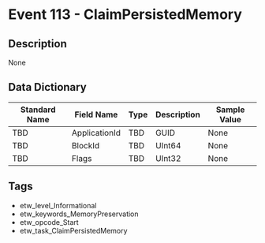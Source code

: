 # Event 113 - ClaimPersistedMemory

## Description
None

## Data Dictionary
|Standard Name|Field Name|Type|Description|Sample Value|
|---|---|---|---|---|
|TBD|ApplicationId|TBD|GUID|None|None|
|TBD|BlockId|TBD|UInt64|None|None|
|TBD|Flags|TBD|UInt32|None|None|

## Tags
* etw_level_Informational
* etw_keywords_MemoryPreservation
* etw_opcode_Start
* etw_task_ClaimPersistedMemory